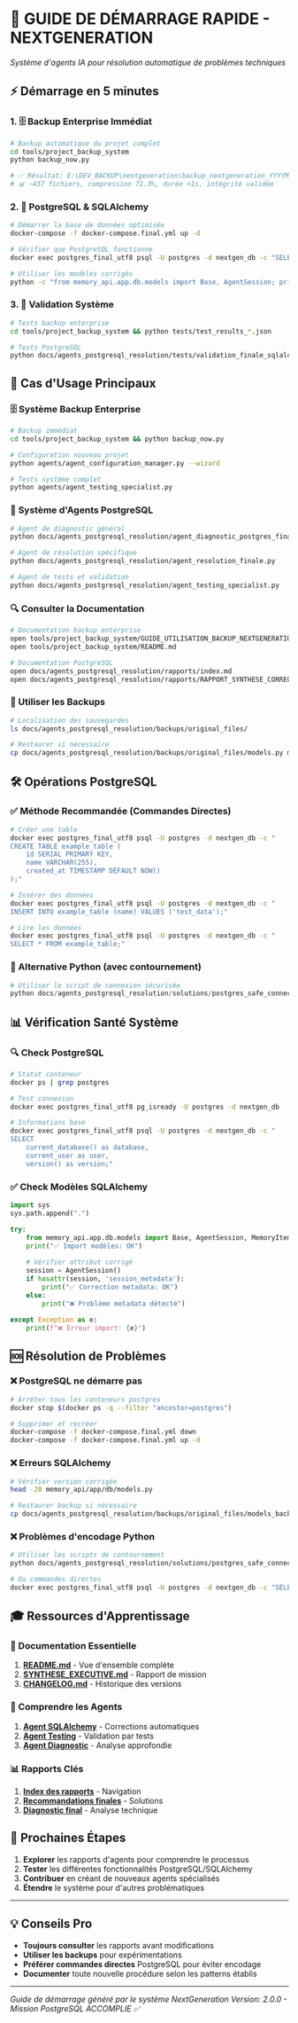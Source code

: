 # 🚀 GUIDE DE DÉMARRAGE RAPIDE - NEXTGENERATION

*Système d'agents IA pour résolution automatique de problèmes techniques*

## ⚡ Démarrage en 5 minutes

### 1. 🗄️ **Backup Enterprise Immédiat**
```bash
# Backup automatique du projet complet
cd tools/project_backup_system
python backup_now.py

# ✅ Résultat: E:\DEV_BACKUP\nextgeneration\backup_nextgeneration_YYYYMMDD_HHMM.zip
# 📊 ~437 fichiers, compression 71.3%, durée <1s, intégrité validée
```

### 2. 🐳 **PostgreSQL & SQLAlchemy**
```bash
# Démarrer la base de données optimisée
docker-compose -f docker-compose.final.yml up -d

# Vérifier que PostgreSQL fonctionne
docker exec postgres_final_utf8 psql -U postgres -d nextgen_db -c "SELECT version();"

# Utiliser les modèles corrigés
python -c "from memory_api.app.db.models import Base, AgentSession; print('✅ SQLAlchemy OK')"
```

### 3. 🧪 **Validation Système**
```bash
# Tests backup enterprise
cd tools/project_backup_system && python tests/test_results_*.json

# Tests PostgreSQL
python docs/agents_postgresql_resolution/tests/validation_finale_sqlalchemy.py
```

## 🎯 Cas d'Usage Principaux

### 🗄️ **Système Backup Enterprise**
```bash
# Backup immédiat
cd tools/project_backup_system && python backup_now.py

# Configuration nouveau projet
python agents/agent_configuration_manager.py --wizard

# Tests système complet
python agents/agent_testing_specialist.py
```

### 🤖 **Système d'Agents PostgreSQL**
```bash
# Agent de diagnostic général
python docs/agents_postgresql_resolution/agent_diagnostic_postgres_final.py

# Agent de résolution spécifique
python docs/agents_postgresql_resolution/agent_resolution_finale.py

# Agent de tests et validation
python docs/agents_postgresql_resolution/agent_testing_specialist.py
```

### 🔍 **Consulter la Documentation**
```bash
# Documentation backup enterprise
open tools/project_backup_system/GUIDE_UTILISATION_BACKUP_NEXTGENERATION.md
open tools/project_backup_system/README.md

# Documentation PostgreSQL
open docs/agents_postgresql_resolution/rapports/index.md
open docs/agents_postgresql_resolution/rapports/RAPPORT_SYNTHESE_CORRECTIONS_SQLALCHEMY.md
```

### 💾 Utiliser les Backups
```bash
# Localisation des sauvegardes
ls docs/agents_postgresql_resolution/backups/original_files/

# Restaurer si nécessaire
cp docs/agents_postgresql_resolution/backups/original_files/models.py memory_api/app/db/models.py
```

## 🛠️ Opérations PostgreSQL

### ✅ Méthode Recommandée (Commandes Directes)
```bash
# Créer une table
docker exec postgres_final_utf8 psql -U postgres -d nextgen_db -c "
CREATE TABLE example_table (
    id SERIAL PRIMARY KEY,
    name VARCHAR(255),
    created_at TIMESTAMP DEFAULT NOW()
);"

# Insérer des données
docker exec postgres_final_utf8 psql -U postgres -d nextgen_db -c "
INSERT INTO example_table (name) VALUES ('test_data');"

# Lire les données
docker exec postgres_final_utf8 psql -U postgres -d nextgen_db -c "
SELECT * FROM example_table;"
```

### 🐍 Alternative Python (avec contournement)
```python
# Utiliser le script de connexion sécurisée
python docs/agents_postgresql_resolution/solutions/postgres_safe_connect.py
```

## 📊 Vérification Santé Système

### 🔍 Check PostgreSQL
```bash
# Statut conteneur
docker ps | grep postgres

# Test connexion
docker exec postgres_final_utf8 pg_isready -U postgres -d nextgen_db

# Informations base
docker exec postgres_final_utf8 psql -U postgres -d nextgen_db -c "
SELECT 
    current_database() as database,
    current_user as user,
    version() as version;"
```

### ✅ Check Modèles SQLAlchemy
```python
import sys
sys.path.append(".")

try:
    from memory_api.app.db.models import Base, AgentSession, MemoryItem
    print("✅ Import modèles: OK")
    
    # Vérifier attribut corrigé
    session = AgentSession()
    if hasattr(session, 'session_metadata'):
        print("✅ Correction metadata: OK")
    else:
        print("❌ Problème metadata détecté")
        
except Exception as e:
    print(f"❌ Erreur import: {e}")
```

## 🆘 Résolution de Problèmes

### ❌ PostgreSQL ne démarre pas
```bash
# Arrêter tous les conteneurs postgres
docker stop $(docker ps -q --filter "ancestor=postgres")

# Supprimer et recréer
docker-compose -f docker-compose.final.yml down
docker-compose -f docker-compose.final.yml up -d
```

### ❌ Erreurs SQLAlchemy
```bash
# Vérifier version corrigée
head -20 memory_api/app/db/models.py

# Restaurer backup si nécessaire  
cp docs/agents_postgresql_resolution/backups/original_files/models_backup_*.py memory_api/app/db/models.py
```

### ❌ Problèmes d'encodage Python
```bash
# Utiliser les scripts de contournement
python docs/agents_postgresql_resolution/solutions/postgres_safe_connect.py

# Ou commandes directes
docker exec postgres_final_utf8 psql -U postgres -d nextgen_db -c "SELECT 1;"
```

## 🎓 Ressources d'Apprentissage

### 📖 Documentation Essentielle
1. **[README.md](README.md)** - Vue d'ensemble complète
2. **[SYNTHESE_EXECUTIVE.md](SYNTHESE_EXECUTIVE.md)** - Rapport de mission
3. **[CHANGELOG.md](CHANGELOG.md)** - Historique des versions

### 🤖 Comprendre les Agents
1. **[Agent SQLAlchemy](docs/agents_postgresql_resolution/agent_sqlalchemy_fixer.py)** - Corrections automatiques
2. **[Agent Testing](docs/agents_postgresql_resolution/agent_testing_specialist.py)** - Validation par tests
3. **[Agent Diagnostic](docs/agents_postgresql_resolution/agent_diagnostic_postgres_final.py)** - Analyse approfondie

### 📊 Rapports Clés
1. **[Index des rapports](docs/agents_postgresql_resolution/rapports/index.md)** - Navigation
2. **[Recommandations finales](docs/agents_postgresql_resolution/rapports/RECOMMANDATIONS_FINALES.md)** - Solutions
3. **[Diagnostic final](docs/agents_postgresql_resolution/rapports/DIAGNOSTIC_POSTGRES_FINAL.md)** - Analyse technique

## 🎯 Prochaines Étapes

1. **Explorer** les rapports d'agents pour comprendre le processus
2. **Tester** les différentes fonctionnalités PostgreSQL/SQLAlchemy
3. **Contribuer** en créant de nouveaux agents spécialisés
4. **Étendre** le système pour d'autres problématiques

---

## 💡 Conseils Pro

- **Toujours consulter** les rapports avant modifications
- **Utiliser les backups** pour expérimentations
- **Préférer commandes directes** PostgreSQL pour éviter encodage
- **Documenter** toute nouvelle procédure selon les patterns établis

---

*Guide de démarrage généré par le système NextGeneration*
*Version: 2.0.0 - Mission PostgreSQL ACCOMPLIE ✅*
